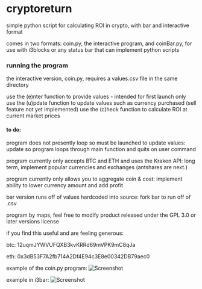 # cryptoreturn
simple python script for calculating ROI in crypto, with bar and interactive format

comes in two formats: coin.py, the interactive program, and coinBar.py, for use with i3blocks or any status bar that can implement python scripts

### running the program
the interactive version, coin.py, requires a values.csv file in the same directory

use the (e)nter function to provide values - intended for first launch only
use the (u)pdate function to update values such as currency purchased (sell feature not yet implemented)
use the (c)heck function to calculate ROI at current market prices

#### to do:
program does not presently loop so must be launched to update values: update so program loops through main function and quits on user command

program currently only accepts BTC and ETH and uses the Kraken API: long term, implement popular currencies and exchanges (antshares are next.)

program currently only allows you to aggregate coin & cost: implement ability to lower currency amount and add profit

bar version runs off of values hardcoded into source: fork bar to run off of .csv

program by maps, feel free to modify
product released under the GPL 3.0 or later versions license


if you find this useful and are feeling generous:

btc: 12uqmJYWVUFQXB3kvKRRd69mVPK9mC8qJa

eth: 0x3dB53F7A2fb714A2Df4E94c3E8e00342DB79aec0

example of the coin.py program:
![Screenshot](https://github.com/mistermaps/cryptoreturn/blob/master/coinDemo.png)


example in i3bar:
![Screenshot](https://raw.githubusercontent.com/mistermaps/cryptoreturn/master/barExample.png)
